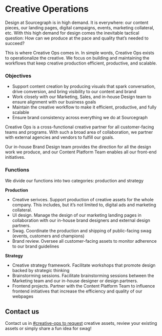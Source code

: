# Creative Operations

Design at Sourcegraph is in high demand. It is everywhere: our content pieces, our landing pages, digital campaigns, events, marketing collateral, etc. With this high demand for design comes the inevitable tactical question: How can we produce at the pace and quality that’s needed to succeed?

This is where Creative Ops comes in. In simple words, Creative Ops exists to operationalize the creative. We focus on building and maintaining the workflows that keep creative production efficient, productive, and scalable.

### Objectives

- Support content creation by producing visuals that spark conversation, drive conversion, and bring visibility to our content and brand
- Work closely with our Marketing, Sales, and in-house Design team to ensure alignment with our business goals
- Maintain the creative workflow to make it efficient, productive, and fully scalable
- Ensure brand consistency across everything we do at Sourcegraph

Creative Ops is a cross-functional creative partner for all customer-facing teams and programs. With such a broad area of collaboration, we partner with external agencies and vendors to fulfill our goals.

Our in-house Brand Design team provides the direction for all the design work we produce, and our Content Platform Team enables all our front-end initiatives.

### Functions

We divide our functions into two categories: production and strategy

**Production**

- Creative serivces. Support production of creative assets for the whole company. This includes, but it’s not limited to, digital ads and marketing collateral.
- UI design. Manage the design of our marketing landing pages in collaboration with our in-house brand designers and external design partners.
- Swag. Coordinate the production and shipping of public-facing swag (events, customers and champions)
- Brand review. Oversee all customer-facing assets to monitor adherence to our brand guidelines

**Strategy**

- Creative strategy framework. Facilitate workshops that promote design backed by strategic thinking
- Brainstorming sessions. Facilitate brainstorming sessions between the Marketing team and our in-house designer or design partners.  
- Frontend projects. Partner with the Content Platform Team to influence frontend initiatives that increase the efficiency and quality of our webpages

## Contact us

Contact us in [#creative-ops to request](https://sourcegraph.slack.com/archives/C03F6TFAF62) creative assets, review your existing assets or simply share a fun idea for swag!
